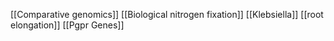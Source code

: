 [[Comparative genomics]]
[[Biological nitrogen fixation]]
[[Klebsiella]]
[[root elongation]]
[[Pgpr Genes]]
